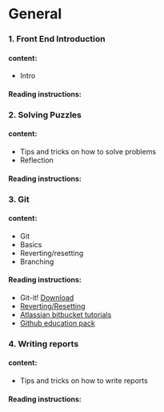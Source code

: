 
# General

### 1. Front End Introduction
#### content:
* Intro

#### Reading instructions:

### 2. Solving Puzzles
#### content:
* Tips and tricks on how to solve problems
* Reflection

#### Reading instructions:

### 3. Git
#### content:
* Git
* Basics
* Reverting/resetting
* Branching
#### Reading instructions:
* Git-it! <a href="https://github.com/jlord/git-it-electron/releases">Download</a>
* <a href="https://www.atlassian.com/git/tutorials/undoing-changes/git-revert" target="_blank">Reverting/Resetting</a>
* <a href="https://www.atlassian.com/git/tutorials/learn-git-with-bitbucket-cloud#create-the-repository">Atlassian bitbucket tutorials</a>
* <a href="https://education.github.com/pack">Github education pack</a>


### 4. Writing reports
#### content:
* Tips and tricks on how to write reports
#### Reading instructions: